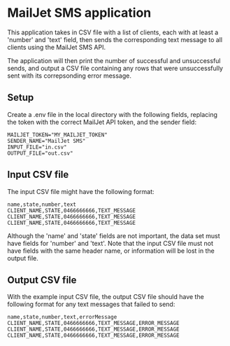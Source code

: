 # MailJet SMS application

This application takes in CSV file with a list of clients, each with at least a 'number' and 'text' field, then sends the corresponding text message to all clients using the MailJet SMS API.

The application will then print the number of successful and unsuccessful sends, and output a CSV file containing any rows that were unsuccessfully sent with its correpsonding error message.

## Setup

Create a .env file in the local directory with the following fields, replacing the token with the correct MailJet API token, and the sender field:

```
MAILJET_TOKEN="MY_MAILJET_TOKEN"
SENDER_NAME="MailJet SMS"
INPUT_FILE="in.csv"
OUTPUT_FILE="out.csv"
```

## Input CSV file

The input CSV file might have the following format:

```
name,state,number,text
CLIENT_NAME,STATE,0466666666,TEXT_MESSAGE
CLIENT_NAME,STATE,0466666666,TEXT_MESSAGE
CLIENT_NAME,STATE,0466666666,TEXT_MESSAGE
```

Although the 'name' and 'state' fields are not important, the data set must have fields for 'number' and 'text'. Note that the input CSV file must not have fields with the same header name, or information will be lost in the output file.

## Output CSV file

With the example input CSV file, the output CSV file should have the following format for any text messages that failed to send:

```
name,state,number,text,errorMessage
CLIENT_NAME,STATE,0466666666,TEXT_MESSAGE,ERROR_MESSAGE
CLIENT_NAME,STATE,0466666666,TEXT_MESSAGE,ERROR_MESSAGE
CLIENT_NAME,STATE,0466666666,TEXT_MESSAGE,ERROR_MESSAGE
```


